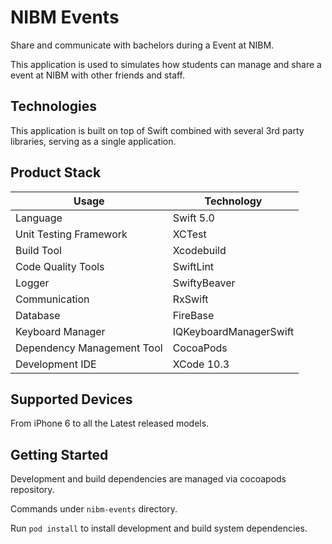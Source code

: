 # NIBM Events

Share and communicate with bachelors during a Event at NIBM.

This application is used to simulates how students can manage and share a event at NIBM with other friends and staff.

## Technologies

This application is built on top of Swift combined with several 3rd party libraries, serving as a single application.

## Product Stack

Usage          	            | Technology   
--------------------------	| --------------------------
Language                   	| Swift 5.0                      
Unit Testing Framework     	| XCTest                                         
Build Tool                 	| Xcodebuild                                         
Code Quality Tools         	| SwiftLint
Logger                    	| SwiftyBeaver
Communication               | RxSwift
Database                    | FireBase
Keyboard Manager            | IQKeyboardManagerSwift
Dependency Management Tool 	| CocoaPods
Development IDE             | XCode 10.3

## Supported Devices

From iPhone 6 to all the Latest released models.

## Getting Started

Development and build dependencies are managed via cocoapods repository.

Commands under `nibm-events` directory.

Run `pod install` to install development and build system dependencies.

